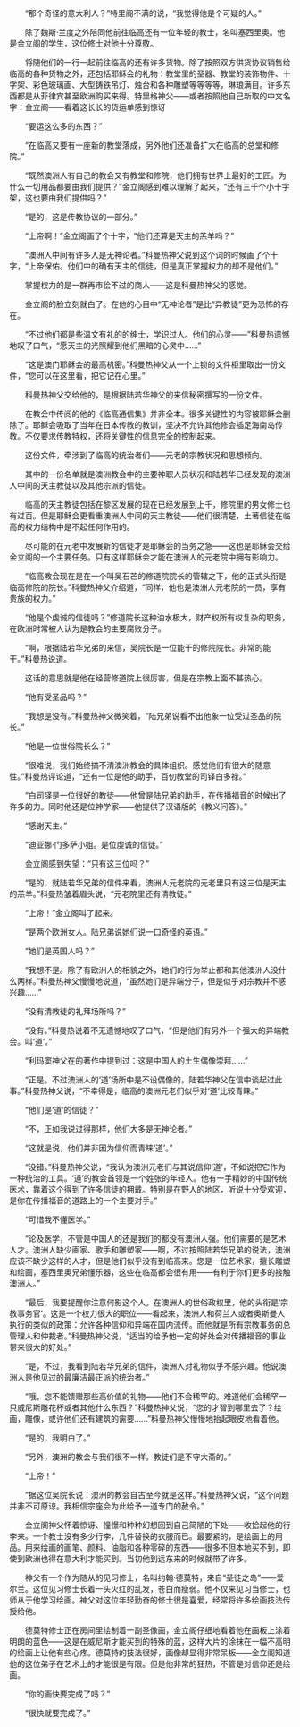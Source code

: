 　　“那个奇怪的意大利人？”特里阁不满的说，“我觉得他是个可疑的人。”

　　除了魏斯·兰度之外陪同他前往临高还有一位年轻的教士，名叫塞西里奥。他是金立阁的学生，这位修士对他十分尊敬。

　　将随他们的一行一起前往临高的还有许多货物。除了按照双方供货协议销售给临高的各种货物之外，还包括耶稣会的礼物：教堂里的圣器、教堂的装饰物件、十字架、彩色玻璃画、大型铸铁吊灯、烛台和各种雕塑等等等等，琳琅满目。许多东西都是从菲律宾甚至欧洲购买来得。特里格神父——或者按照他自己新取的中文名字：金立阁——看着这长长的货运单感到惊讶

　　“要运这么多的东西？”

　　“在临高又要有一座新的教堂落成，另外他们还准备扩大在临高的总堂和修院。”

　　“既然澳洲人有自己的教会又有教堂和修院，他们拥有世界上最好的工匠。为什么一切用品都要由我们提供？”金立阁感到难以理解了起来，“还有三千个小十字架，这也要由我们提供吗？”

　　“是的，这是传教协议的一部分。”

　　“上帝啊！”金立阁画了个十字，“他们还算是天主的羔羊吗？”

　　“澳洲人中间有许多人是无神论者。”科曼热神父说到这个词的时候画了个十字，“上帝保佑。他们中的确有天主的信徒，但是真正掌握权力的却不是他们。”

　　掌握权力的是一群再市侩不过的商人——这是科曼热神父的感觉。

　　金立阁的脸立刻就白了。在他的心目中“无神论者”是比“异教徒”更为恐怖的存在。

　　“不过他们都是些温文有礼的的绅士，学识过人。他们的心灵——”科曼热遗憾地叹了口气，“愿天主的光照耀到他们黑暗的心灵中……”

　　“这是澳门耶稣会的最高机密。”科曼热神父从一个上锁的文件柜里取出一份文件，“您可以在这里看，把它记在心里。”

　　科曼热神父交给他的，是根据陆若华神父的来信秘密撰写的一份文件。

　　在教会中传阅的他的《临高通信集》并非全本。很多关键性的内容被耶稣会删除了。耶稣会吸取了当年在日本传教的教训，坚决不允许其他修会插足海南岛传教。不仅要求传教特权，还将关键性的信息完全的控制起来。

　　这份文件，牵涉到了临高的统治者们——元老的宗教状况和思想倾向。

　　其中的一份名单就是澳洲教会中的主要神职人员状况和陆若华已经发现的澳洲人中间的天主教徒以及其他宗派的信徒。

　　临高的天主教徒包括在黎区发展的现在已经发展到上千，修院里的男女修士也有过百。但是耶稣会更看重澳洲人中间的天主教徒——他们很清楚，土著信徒在临高的权力结构中是不起任何作用的。

　　尽可能的在元老中发展新的信徒才是耶稣会的当务之急——这也是耶稣会交给金立阁的一个主要任务。只有这样耶稣会才能在澳洲人的元老院中拥有影响力。

　　“临高教会现在是在一个叫吴石芒的修道院院长的管辖之下，他的正式头衔是临高修院的院长。”科曼热神父介绍道，“同样，他也是澳洲人元老院的一员，享有贵族的权力。”

　　“他是个虔诚的信徒吗？”修道院长这种油水极大，财产权所有权复杂的职务，在欧洲时常被人认为是教会的主要腐败分子。

　　“啊，根据陆若华兄弟的来信，吴院长是一位能干的修院院长。非常的能干。”科曼热说道。

　　这话的意思就是他在经营修道院上很厉害，但是在宗教上面不甚热心。

　　“他有受圣品吗？”

　　“我想是没有。”科曼热神父微笑着，“陆兄弟说看不出他象一位受过圣品的院长。”

　　“他是一位世俗院长么？”

　　“很难说，我们始终搞不清澳洲教会的具体组织。感觉他们有很大的随意性。”科曼热评论道，“还有一位是他的助手，百仞教堂的司铎白多禄。”

　　“白司铎是一位很好的教徒——他曾是陆兄弟的助手，在传播福音的时候出了许多的力。同时他还是位神学家——他提供了汉语版的《教义问答》。”

　　“感谢天主。”

　　“迪亚娜·门多萨小姐。是位虔诚的信徒。”

　　金立阁感到失望：“只有这三位吗？”

　　“是的，就陆若华兄弟的信件来看，澳洲人元老院的元老里只有这三位是天主的羔羊。”科曼热皱着眉头说，“元老院里还有清教徒。”

　　“上帝！”金立阁叫了起来。

　　“是两个欧洲女人。陆兄弟说她们说一口奇怪的英语。”

　　“她们是英国人吗？”

　　“我想不是。除了有欧洲人的相貌之外，她们的行为举止都和其他澳洲人没什么两样。”科曼热神父慢慢地说道，“虽然她们是异端分子，但是似乎对宗教并不感兴趣……”

　　“没有清教徒的礼拜场所吗？”

　　“没有。”科曼热说着不无遗憾地叹了口气，“但是他们有另外一个强大的异端教会。叫‘道’。”

　　“利玛窦神父在的著作中提到过：这是中国人的土生偶像崇拜……”

　　“正是。不过澳洲人的‘道’场所中是不设偶像的，陆若华神父在信中谈起过此事。”科曼热神父说，“不幸得是，临高的澳洲元老们似乎对‘道’比较青睐。”

　　“他们是‘道’的信徒？”

　　“不，正如我说过得那样，他们大多是无神论者。”

　　“这就是说，他们并非因为信仰而青睐‘道’。”

　　“没错。”科曼热神父说，“我认为澳洲元老们与其说信仰‘道’，不如说把它作为一种统治的工具。‘道’的教会首领是一个姓张的年轻人。他有一手精妙的中国传统医术，靠着这个得到了许多信徒的拥戴。特别是在野人的地区，听说十分受欢迎，是你在传播福音的道路上的一个主要对手。”

　　“可惜我不懂医学。”

　　“论及医学，不管是中国人的还是我们的都没有澳洲人强。他们需要的是艺术人才。澳洲人缺少画家、歌手和雕塑家——啊，不过按照陆若华兄弟的说法，澳洲应该不缺少这样的人才，但是他们似乎没有到临高来。您是一位艺术家，擅长雕塑和绘画，塞西里奥兄弟懂乐器，这些在临高都会很有用——有利于你们更多的接触澳洲人。”

　　“最后，我要提醒你注意何影这个人。在澳洲人的世俗政权里，他的头衔是‘宗教事务官’。这是一个权力很大的职位——看起来，澳洲人和荷兰人或者奥斯曼人执行的类似的政策：允许各种信仰和异端在国内流传。而他就是所有宗教事务的总管理人和仲裁者。”科曼热神父说，“适当的给予他一定的好处会对传播福音的事业带来很大的好处。”

　　“是，不过，我看到陆若华兄弟的信件，澳洲人对礼物似乎不感兴趣。他说澳洲人是他见过的最廉洁最正派的统治者。”

　　“哦，您不能馈赠那些高价值的礼物——他们不会稀罕的。难道他们会稀罕一只威尼斯雕花杯或者其他什么东西？”科曼热神父说，“您的才智到哪里去了？绘画，雕像，或许他们还有建筑的需要……”科曼热神父慢慢地抬起眼皮地看着他。

　　“是的，我明白了。”

　　“另外，澳洲的教会与我们很不一样。教徒们是不守大斋的。”

　　“上帝！”

　　“据这位吴院长说：澳洲的教会自古至今就是这样。”科曼热神父说，“这个问题并非不可原谅。我相信宗座会为此给予一道专门的赦令。”

　　金立阁神父怀着惊讶、憧憬和种种幻想回到自己简陋的下处——收拾起他的行李来。一个教士没有多少行李，几件替换的衣服而已。最要紧的，是绘画上的用品。用来绘画的画笔、颜料、油脂和各种零碎的东西——很多不但本地买不到，即使到欧洲也得在意大利才能买到。当初他到远东来的时候就带了许多。

　　神父有一个作为随从的见习修士，名叫约翰·德莫特，来自“圣徒之岛”——爱尔兰。这位见习修士长着一头火红的乱发，苍白而瘦弱。他不仅来见习当修士，也师从于他学习绘画。神父对这位年轻勤奋的修士很是喜爱，经常将许多绘画技法传授给他。

　　德莫特修士正在房间里绘制着一副圣像画，金立阁仔细地看着他在画板上涂着明朗的蓝色——这是在威尼斯才能买到的特殊的蓝，这样大片的涂抹在一幅不高明的绘画上让他有些心疼。德莫特的技法很好，画像却显得非常呆板——金立阁知道他的这位弟子在艺术上的才能很是有限。但是他非常的狂热，不管是对信仰还是绘画。

　　“你的画快要完成了吗？”

　　“很快就要完成了。”
